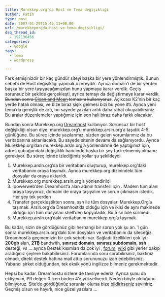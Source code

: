 ```yaml
---
title: Murekkep.org’da Host ve Tema değişikliği
author: Fatih
type: post
date: 2007-01-29T15:46:11+00:00
url: /murekkeporgda-host-ve-tema-degisikligi/
dsq_thread_id:
  - 197136456
categories:
  - Google
tags:
  - tema
  - wordpress

---
```

Fark etmişinizdir bir kaç gündür siteyi başka bir yere yönlendirmiştik. Bunun sebebi de Host değişikliği yapmak üzereydik. Ayrıca domain&#8217;i de bir yerden başka bir yere taşıyacağımızdan bunu yapmaya karar verdik. Geçiş sorunsuz bir şekilde gerçekleşti, ayrıca temayı da değiştirmeye karar verdik. <strike>Bundan sonra <a href="http://cavemonkey50.com/code/clean-and-mean/" title="Clean and Mean" target="_blank" class="broken_link">Clean and Mean</a> temasını kullanıyoruz</strike>. Açıkcası K2&#8217;nin bir kaç yerde hatalı olması, ve bize biraz şişik gelmesi bizi bu yöne itti. Ayrıca yeni tema&#8217;da genişlik de artı, bu sayede yazıları artık daha rahat okuyabilirsiniz. Bu aralar düzenlemeler yaptığımız için son hali biraz daha farklı olacaktır.

Bundan sonra Murekkep.org <a href="http://www.dreamhost.com/" target="_blank">Dreamhost</a> kullanıyor. Sorunsuz bir host değişikliği olsun diye, murekkep.org&#8217;u murekkep.arsln.org&#8217;a taşıdık 4-5 günlüğüne. Bu süreç içinde yazılarımız, sizden gelen yorumlarımız da bu veritabanına aktarılacaktı. Bu sayede sitenin devamı da sağlanıyordu. Ayrıca Murekkep.org&#8217;dan murekkep.arsln.org&#8217;a yönlendirme de yaptığımız için, adres çubuğundaki değişiklik haricinde başka bir şey fark etmemiş olmanız gerekiyor. Bu süreç içinde izlediğimiz yollar şu şekildeydi

  1. Murekkep.arsln.org&#8217;da bir veritabanı oluşturup, murekkep.org&#8217;daki veritabanını oraya taşımak. Ayrıca murekkep.org dizinindeki tüm dosyalar da oraya aktarıldı.
  2. Murekkep.org murekkep.arsln.org&#8217;a yönlendirildi
  3. İpowerweb&#8217;den Dreamhost&#8217;a alan adının transferi için . Madem tüm alanı oraya taşıyoruz, domaini de oraya taşıyalım ve sorun çıkmasın istedik. Her şey tek yerden
  4. Transfer gerçekleştikten sonra, ssh ile tüm dosyaları Murekkep.Org&#8217;a taşımak. Arsln.org&#8217;da Dreamhost&#8217;da olduğu için ve ikisi de aynı makinede olduğu için tüm dosyaları shell&#8217;den kopyaladık. Bu 5 sn bile sürmedi.
  5. Murekkep.arsln.org&#8217;daki veritabanını murekkep.org&#8217;a taşımak.

Bu kadar, sizin de gördüğünüz gibi herhangi bir sorun yok şu an. 1 gün sonra murekkep.arsln.org&#8217;daki tüm dosyaları ve veritabanını da sileceğiz. Dreamhost&#8217;a geçmemizin bir çok sebebi var. Sağladı özellikleri çok iyi : **200gb** alan, **2TB** bandwith, **sınırsız domain**, **sınırsız subdomain**, **ssh** desteği, vs &#8230; ayrıca Destek kısımları da çok iyi , <a href="http://discussion.dreamhost.com/" target="_blank" class="broken_link">forum</a>, <a href="http://wiki.dreamhost.com" target="_blank" class="broken_link">wiki</a> gibi yerler bakıp aradığınız şeylere bakabilirsiniz. Forumlarında soru sorabilirsiniz, baktınız olmadı, direkt destek hattına mail attıp sorununuzu izah edebilirsiniz. Yabancı şirket olduğundan, tek eksik yönü ingilizce bilmeniz gerekmektedir.

Hepsi bu kadar. Dreamhostu sizlere de tavsiye ederiz. Ayrıca şunu da ekliyeyim, PR değeri 0 iken birden 4&#8217;e yükseliverdi. Neden böyle olduğunu bilmiyoruz. Site&#8217;de gördüğünüz sorunlar olursa bize <a href="https://www.murekkep.org/iletisim/" target="_blank">bildirirseniz</a> seviniriz. Geçmiş olsun ve hayırlı, nice güzel yazılara &#8230;